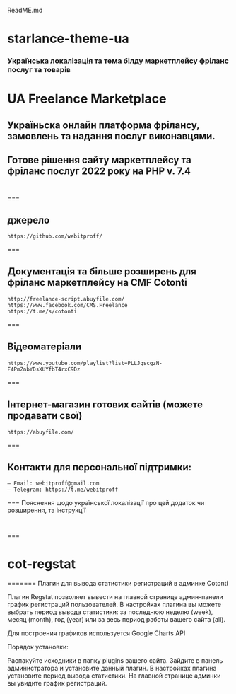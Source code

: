 ReadME.md
# starlance-theme-ua
### Українська локалізація та тема білду маркетплейсу фріланс послуг та товарів
# UA Freelance Marketplace
## Україньска онлайн платформа фрілансу, замовлень та надання послуг виконавцями. 
## Готове рішення сайту маркетплейсу та фріланс послуг 2022 року на PHP v. 7.4
# 


===
## джерело
	https://github.com/webitproff/
===
## Документація та більше розширень для фріланс маркетплейсу на CMF Cotonti
	http://freelance-script.abuyfile.com/
	https://www.facebook.com/CMS.Freelance
	https://t.me/s/cotonti
===
## Вiдеоматеріали
	https://www.youtube.com/playlist?list=PLLJqscgzN-F4PmZnbYDsXUYfbT4rxC9Dz
===
## Інтернет-магазин готових сайтів (можете продавати свої)
	https://abuyfile.com/
===
## Контакти для персональної підтримки:
	— Email: webitproff@gmail.com
	— Telegram: https://t.me/webitproff
===
Пояснення щодо української локалізації про цей додаток чи розширення, та інструкції 

# 
===
# cot-regstat
=======
Плагин для вывода статистики регистраций в админке Cotonti


Плагин Regstat позволяет вывести на главной странице админ-панели график регистраций пользователей. В настройках плагина вы можете выбрать период вывода статистики: за последнюю неделю (week), месяц (month), год (year) или за весь период работы вашего сайта (all).

Для построения графиков используется Google Charts API

Порядок установки:

Распакуйте исходники в папку plugins вашего сайта.
Зайдите в панель администратора и установите данный плагин.
В настройках плагина установите период вывода статистики.
На главной странице админки вы увидите график регистраций.
